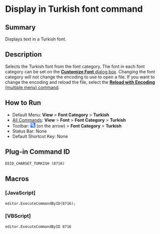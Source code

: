 # Display in Turkish font command

## Summary

Displays text in a Turkish font.

## Description

Selects the Turkish font from the font category. The font in each font
category can be set on the [**Customize Font** dialog box](../../dlg/properties/font/index).
Changing the font category will not change the encoding to use to open a
file. If you want to change the encoding and reload the file, select the
[**Reload with Encoding** (multiple menu) command](../file/file_reload_defined).

## How to Run

- Default Menu: **View** \> **Font Category** > **Turkish**
- [All Commands](../tools/all_commands): **View** \> **Font** >
**Font Category** > **Turkish**
- Toolbar: ![](../../images/fontpopup.gif)
(on the arrow) > **Font Category** \> **Turkish**
- Status Bar: None
- Default Shortcut Key: None

## Plug-in Command ID

```
EEID_CHARSET_TURKISH (8716)
```

## Macros

### \[JavaScript\]

```
editor.ExecuteCommandByID(8716);
```

### \[VBScript\]

```
editor.ExecuteCommandByID 8716
```
